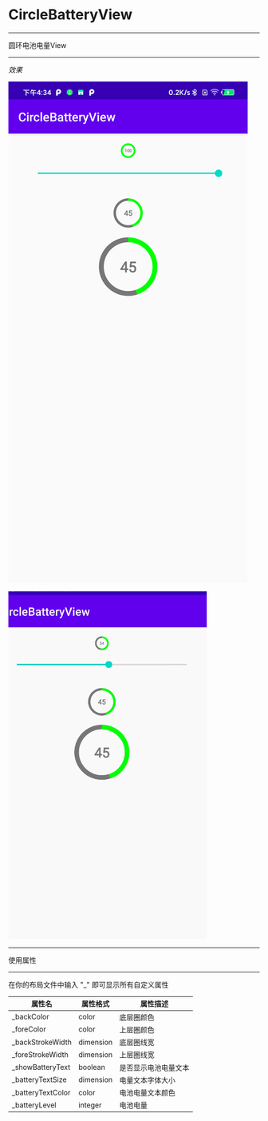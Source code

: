 # CircleBatteryView

***
圆环电池电量View
***

*效果*

![image](https://github.com/a1266143/CircleBatteryView/blob/master/image/example.png)

![image](https://github.com/a1266143/CircleBatteryView/blob/master/image/example.gif)

***
使用属性
***

在你的布局文件中输入 "_" 即可显示所有自定义属性

|属性名              |属性格式          | 属性描述     |
| -----------------  | -------------- | ---------------- |
|_backColor        |color             | 底层圈颜色    |
|_foreColor         |color             | 上层圈颜色    |
|_backStrokeWidth|dimension | 底层圈线宽     |
|_foreStrokeWidth|dimension  |上层圈线宽      |
|_showBatteryText|boolean     |是否显示电池电量文本|
|_batteryTextSize |dimension   | 电量文本字体大小 |
|_batteryTextColor|color          |电池电量文本颜色|
|_batteryLevel      |integer        |电池电量         |



